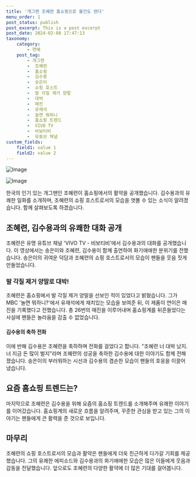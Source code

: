```yaml
---
title: '개그맨 조혜련 홈쇼핑으로 물건도 판다'
menu_order: 1
post_status: publish
post_excerpt: This is a post excerpt
post_date: 2024-02-08 17:47:13
taxonomy:
    category:
        - 연예
    post_tag:
        - 개그맨
        -  조혜련
        -  홈쇼핑
        -  김수용
        -  송은이
        -  쇼핑 호스트
        -  발 각질 제거 양말
        -  대박
        -  매진
        -  유재석
        -  놀면 뭐하니
        -  홈쇼핑 트렌드
        -  VIVO TV
        -  비보티비
        -  유튜브 채널
custom_fields:
    field1: value 1
    field2: value 2
---
```


![Image](https://ssl.pstatic.net/mimgnews/image/311/2024/02/08/0001689754_001_20240208060101298.jpg?type=w540)

![Image](https://mimgnews.pstatic.net/image/311/2024/02/08/0001689754_002_20240208060101358.jpg?type=w540)

한국의 인기 있는 개그맨인 조혜련이 홈쇼핑에서의 활약을 공개했습니다. 김수용과의 유쾌한 일화를 소개하며, 조혜련의 쇼핑 호스트로서의 모습을 엿볼 수 있는 소식이 알려졌습니다. 함께 살펴보도록 하겠습니다.
## 조혜련, 김수용과의 유쾌한 대화 공개
조혜련은 유명 유튜브 채널 'VIVO TV - 비보티비'에서 김수용과의 대화를 공개했습니다. 이 영상에서는 송은이와 조혜련, 김수용이 함께 출연하여 화기애애한 분위기를 전했습니다. 송은이의 귀여운 덕담과 조혜련의 쇼핑 호스트로서의 모습이 팬들을 웃음 짓게 만들었습니다.
### 발 각질 제거 양말로 대박!
조혜련은 홈쇼핑에서 발 각질 제거 양말을 선보인 적이 있었다고 밝혔습니다. 그가 MBC '놀면 뭐하니?'에서 유재석에게 재치있는 모습을 보여준 뒤, 이 제품이 연이은 매진을 기록했다고 전했습니다. 총 26번의 매진을 이루어내며 홈쇼핑계를 뒤흔들었다는 사실에 팬들은 놀라움을 감출 수 없었습니다.
#### 김수용의 축하 전화
이에 반해 김수용은 조혜련을 축하하며 전화를 걸었다고 합니다. "조혜련 너 대박 났지. 너 지금 돈 많이 벌지"라며 조혜련의 성공을 축하한 김수용에 대한 이야기도 함께 전해졌습니다. 송은이의 부러워하는 시선과 김수용의 겸손한 모습이 팬들의 호응을 이끌어 냈습니다.
## 요즘 홈쇼핑 트렌드는?
마지막으로 조혜련은 김수용을 위해 요즘의 홈쇼핑 트렌드를 소개해주며 유쾌한 이야기를 이어갔습니다. 홈쇼핑계의 새로운 흐름을 알려주며, 꾸준한 관심을 받고 있는 그의 이야기는 팬들에게 큰 활력을 준 것으로 보입니다.
## 마무리
조혜련의 쇼핑 호스트로서의 모습과 활약은 팬들에게 더욱 친근하게 다가갈 기회를 제공했습니다. 그의 유쾌한 에피소드와 김수용과의 화기애애한 모습은 많은 이들에게 웃음과 감동을 전달했습니다. 앞으로도 조혜련의 다양한 활약에 더 많은 기대를 걸어봅니다.
